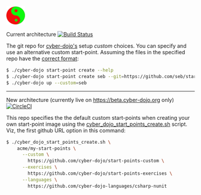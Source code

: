 
<img src="https://raw.githubusercontent.com/cyber-dojo/nginx/master/images/home_page_logo.png" alt="cyber-dojo yin/yang logo" width="50px" height="50px"/>

Current architecture
[![Build Status](https://travis-ci.org/cyber-dojo/start-points-custom.svg?branch=master)](https://travis-ci.org/cyber-dojo/start-points-custom)

The git repo for [cyber-dojo's](https://github.com/cyber-dojo/web)
setup <em>custom</em> choices.
You can specify and use an alternative custom start-point.
Assuming the files in the specified repo have the
[correct format](http://blog.cyber-dojo.org/2016/08/creating-your-own-start-points.html):

```bash
$ ./cyber-dojo start-point create --help
$ ./cyber-dojo start-point create seb --git=https://github.com/seb/start-points-custom.git
$ ./cyber-dojo up --custom=seb
```

- - - -
New architecture (currently live on https://beta.cyber-dojo.org only)
[![CircleCI](https://circleci.com/gh/cyber-dojo/start-points-custom.svg?style=svg)](https://circleci.com/gh/cyber-dojo/start-points-custom)

This repo specifies the the default custom start-points when
creating your own start-point image using the
[cyber_dojo_start_points_create.sh](https://github.com/cyber-dojo/start-points-base/blob/master/cyber_dojo_start_points_create.sh)
script. Viz, the first github URL option in this command:

```bash
$ ./cyber_dojo_start_points_create.sh \
    acme/my-start-points \
      --custom \
        https://github.com/cyber-dojo/start-points-custom \
      --exercises \
        https://github.com/cyber-dojo/start-points-exercises \
      --languages \
        https://github.com/cyber-dojo-languages/csharp-nunit
```
